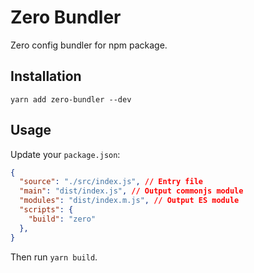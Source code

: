 # Zero Bundler
Zero config bundler for npm package.

## Installation
`yarn add zero-bundler --dev`

## Usage
Update your `package.json`:
```json
{
  "source": "./src/index.js", // Entry file
  "main": "dist/index.js", // Output commonjs module
  "modules": "dist/index.m.js", // Output ES module
  "scripts": {
    "build": "zero"
  },
}

```
Then run `yarn build`.
